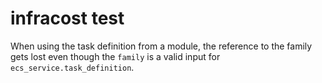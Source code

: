 # infracost test

When using the task definition from a module, the reference to the family gets lost even though the `family` is a valid input for `ecs_service.task_definition`.